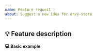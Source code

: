 ```yaml
---
name: Feature request 💡
about: Suggest a new idea for envy-store
---
```


<!-- Please search existing issues to avoid creating duplicates. -->

## 💡 Feature description
<!-- Describe the feature you'd like. -->

#### 💻 Basic example
<!-- Include a basic code example if possible. Omit this section if not applicable. -->